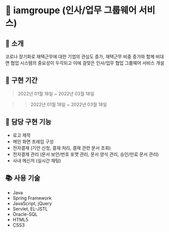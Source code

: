 # 🌳 iamgroupe (인사/업무 그룹웨어 서비스)
## 📝 소개
코로나 장기화로 재택근무에 대한 기업의 관심도 증가, 재택근무 비중 증가와 함께 비대면 협업 시스템의 중요성이 두각되고 이에 걸맞은 인사/업무 협업 그룹웨어 서비스 개설



## 📆 구현 기간
> 2022년 01월 18일 ~ 2022년 03월 18일

>> 2022년 01월 18일 ~ 2022년 03월 18일


## 🦊 담당 구현 기능
- 로고 제작
- 메인 화면 프레임 구성
- 전자결재 (기안 신청, 결재 처리, 결재 관련 문서 조회)
- 전자결재 관리 (문서 보안/번호 포맷 관리, 문서 양식 관리, 승인/만료 문서 관리)
- 사내 메신저 (실시간 채팅)



## 📚 사용 기술
- Java
- Spring Framework
- JavaScript, jQuery
- Servlet, EL-JSTL
- Oracle-SQL
- HTML5
- CSS3
